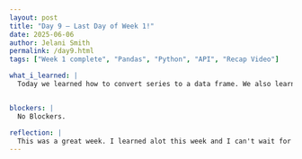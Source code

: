 ```yaml
---
layout: post
title: "Day 9 – Last Day of Week 1!"
date: 2025-06-06
author: Jelani Smith
permalink: /day9.html
tags: ["Week 1 complete", "Pandas", "Python", "API", "Recap Video"]

what_i_learned: |
  Today we learned how to convert series to a data frame. We also learned some new fuctions. We learned how to get the maxinmum and minimum values in the data frame, how to use comparative operators in the data frame, and how to only pull certain columns within our data frame. While we were practicing we learned that to pull columns form our data we have to specifically reference our data frame because if we just ask it "who is the tallest in the data set" it only returns the numerical value. However, if we call our data frame as a list and include whatever column we are trying to pull from we will get the right results.


blockers: |
  No Blockers.

reflection: |
  This was a great week. I learned alot this week and I can't wait for the weeks ahead. Any blockers or challenges I had I was able to work through them pretty smoothly with asking questions and getting help. Today we had a little bit of a challenge in trying to pull columns from our data frame but my group worked together and we were able to overcome our challenges. This week was a great introductory week to learn some essential concepts to help us complete our project and I'm ready to really start attacking our project.
---
```




